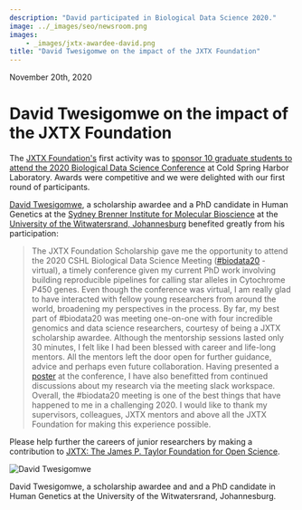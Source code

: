 ```yaml
---
description: "David participated in Biological Data Science 2020."
image: ../_images/seo/newsroom.png
images:
    - _images/jxtx-awardee-david.png
title: "David Twesigomwe on the impact of the JXTX Foundation"
---
```


<GridArticle>

<GridItemArticle gridArea="HEADING">

<Date>November 20th, 2020</Date>

# David Twesigomwe on the impact of the JXTX Foundation

</GridItemArticle>

<GridItemArticle gridArea="ARTICLE">

The [JXTX Foundation's][1] first activity was to [sponsor 10 graduate students to attend the 2020 Biological Data Science Conference][2] at Cold Spring Harbor Laboratory. Awards were competitive and we were delighted with our first round of participants.

[David Twesigomwe][3], a scholarship awardee and a PhD candidate in Human Genetics at the [Sydney Brenner Institute for Molecular Bioscience][4] at the [University of the Witwatersrand, Johannesburg][5] benefited greatly from his participation:

> The JXTX Foundation Scholarship gave me the opportunity to attend the 2020 CSHL Biological Data Science Meeting ([#biodata20][6] - virtual), a timely conference given my current PhD work involving building reproducible pipelines for calling star alleles in Cytochrome P450 genes. Even though the conference was virtual, I am really glad to have interacted with fellow young researchers from around the world, broadening my perspectives in the process. By far, my best part of #biodata20 was meeting one-on-one with four incredible genomics and data science researchers, courtesy of being a JXTX scholarship awardee. Although the mentorship sessions lasted only 30 minutes, I felt like I had been blessed with career and life-long mentors. All the mentors left the door open for further guidance, advice and perhaps even future collaboration. Having presented a [poster][7] at the conference, I have also benefitted from continued discussions about my research via the meeting slack workspace. Overall, the #biodata20 meeting is one of the best things that have happened to me in a challenging 2020. I would like to thank my supervisors, colleagues, JXTX mentors and above all the JXTX Foundation for making this experience possible.

Please help further the careers of junior researchers by making a contribution to [JXTX: The James P. Taylor Foundation for Open Science][1].

</GridItemArticle>

<GridItemArticle gridArea="THUMBNAIL">

<Image alt="David Twesigomwe" image={props.images[0]}></Image>
<figcaption>David Twesigomwe, a scholarship awardee and and a PhD candidate in Human Genetics at the University of the Witwatersrand, Johannesburg.</figcaption>

</GridItemArticle>

</GridArticle>

[1]: /about
[2]: /news/2020-10-jxtx-awardees/
[3]: https://about.me/twesidave
[4]: https://www.wits.ac.za/research/sbimb/
[5]: https://www.wits.ac.za/
[6]: https://meetings.cshl.edu/meetings.aspx?meet=data&year=20
[7]: /
